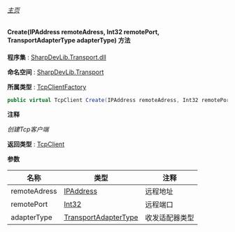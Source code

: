 ###### [主页](./Index.md "主页")

#### Create(IPAddress remoteAdress, Int32 remotePort, TransportAdapterType adapterType) 方法

**程序集** : [SharpDevLib.Transport.dll](./SharpDevLib.Transport.assembly.md "SharpDevLib.Transport.dll")

**命名空间** : [SharpDevLib.Transport](./SharpDevLib.Transport.namespace.md "SharpDevLib.Transport")

**所属类型** : [TcpClientFactory](./SharpDevLib.Transport.TcpClientFactory.md "TcpClientFactory")

``` csharp
public virtual TcpClient Create(IPAddress remoteAdress, Int32 remotePort, TransportAdapterType adapterType)
```

**注释**

*创建Tcp客户端*



**返回类型** : [TcpClient](./SharpDevLib.Transport.TcpClient.md "TcpClient")


**参数**

|名称|类型|注释|
|---|---|---|
|remoteAdress|[IPAddress](https://learn.microsoft.com/en-us/dotnet/api/system.net.ipaddress "IPAddress")|远程地址|
|remotePort|[Int32](https://learn.microsoft.com/en-us/dotnet/api/system.int32 "Int32")|远程端口|
|adapterType|[TransportAdapterType](./SharpDevLib.Transport.TransportAdapterType.md "TransportAdapterType")|收发适配器类型|


